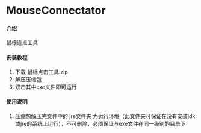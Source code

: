 # MouseConnectator

#### 介绍
鼠标连点工具

#### 安装教程

1.  下载 鼠标点击工具.zip 
2.  解压压缩包
3.  双击其中exe文件即可运行

#### 使用说明

1.  压缩包解压完文件中的 jre文件夹 为运行环境（此文件夹可保证在没有安装jdk或jre的系统上运行），不可删除，必须保证与exe文件在同一级别的目录下
